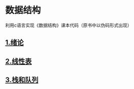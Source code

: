# 数据结构
利用c语言实现《数据结构》课本代码（原书中以伪码形式出现）
## [1.绪论](https://github.com/XinghangLiu/-/blob/master/%E7%BB%AA%E8%AE%BA.md)
## [2.线性表](https://github.com/XinghangLiu/Data_Structure/blob/master/%E7%BA%BF%E6%80%A7%E8%A1%A8.md)
## [3.栈和队列](https://github.com/XinghangLiu/Data_Structure/blob/master/%E6%A0%88%E5%92%8C%E9%98%9F%E5%88%97.md)

   
